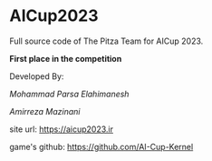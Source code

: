 # AICup2023
Full source code of The Pitza Team for AICup 2023.

**First place in the competition**

Developed By:

*Mohammad Parsa Elahimanesh*

*Amirreza Mazinani*

site url: https://aicup2023.ir

game's github: https://github.com/AI-Cup-Kernel
 
